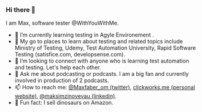 ### Hi there 👋

I am Max, software tester @WithYouWithMe.

- 🐛 I’m currently learning testing in Agyle Environement . 
- 🌱 My go to places to learn about testing and related topics include Ministry of Testing, Udemy, Test Automation University, Rapid Software Testing (satisfice.com, developsense.com).
- 👯 I’m looking to connect with anyone who is learning test automation and testing. Let's help each other.
- 💬 Ask me about podcasting or podcasts. I am a big fan and currently involved in production of 2 podcasts.
- 📫 How to reach me: [@Maxfaber_om (twitter)](https://twitter.com/maxfaber_Om), [clickworks.me (personal website)](http://clickworks.me/), [@maksimzinovevau (linkedin)](https://www.linkedin.com/in/maksimzinovevau/).
- 🦖 Fun fact: I sell dinosaurs on Amazon.
